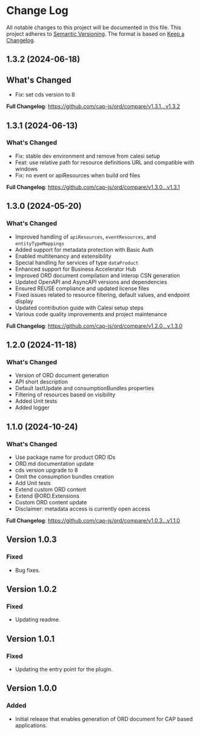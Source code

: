# Change Log

All notable changes to this project will be documented in this file.
This project adheres to [Semantic Versioning](http://semver.org/).
The format is based on [Keep a Changelog](http://keepachangelog.com/).

## 1.3.2 (2024-06-18)

## What's Changed

- Fix: set cds version to 8

**Full Changelog**: https://github.com/cap-js/ord/compare/v1.3.1...v1.3.2

## 1.3.1 (2024-06-13)

### What's Changed

- Fix: stable dev environment and remove from calesi setup
- Feat: use relative path for resource definitions URL and compatible with windows
- Fix: no event or apiResources when build ord files

**Full Changelog**: https://github.com/cap-js/ord/compare/v1.3.0...v1.3.1

## 1.3.0 (2024-05-20)

### What's Changed

- Improved handling of `apiResources`, `eventResources`, and `entityTypeMappings`
- Added support for metadata protection with Basic Auth
- Enabled multitenancy and extensibility
- Special handling for services of type `dataProduct`
- Enhanced support for Business Accelerator Hub
- Improved ORD document compilation and interop CSN generation
- Updated OpenAPI and AsyncAPI versions and dependencies
- Ensured REUSE compliance and updated license files
- Fixed issues related to resource filtering, default values, and endpoint display
- Updated contribution guide with Calesi setup steps
- Various code quality improvements and project maintenance

**Full Changelog**: https://github.com/cap-js/ord/compare/v1.2.0...v.1.3.0

## 1.2.0 (2024-11-18)

### What's Changed

- Version of ORD document generation
- API short description
- Default lastUpdate and consumptionBundles properties
- Filtering of resources based on visibility
- Added Unit tests
- Added logger

## 1.1.0 (2024-10-24)

### What's Changed

- Use package name for product ORD IDs
- ORD.md documentation update
- cds version upgrade to 8
- Omit the consumption bundles creation
- Add Unit tests
- Extend custom ORD content
- Extend @ORD.Extensions
- Custom ORD content update
- Disclaimer: metadata access is currently open access

**Full Changelog**: <https://github.com/cap-js/ord/compare/v1.0.3...v1.1.0>

## Version 1.0.3

### Fixed

- Bug fixes.

## Version 1.0.2

### Fixed

- Updating readme.

## Version 1.0.1

### Fixed

- Updating the entry point for the plugin.

## Version 1.0.0

### Added

- Initial release that enables generation of ORD document for CAP based applications.
